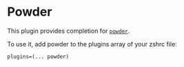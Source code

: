 # Powder

This plugin provides completion for
[`powder`](https://github.com/powder-rb/powder/).

To use it, add powder to the plugins array of your zshrc file:

```
plugins=(... powder)
```
